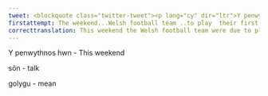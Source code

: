 ```yaml
---
tweet: <blockquote class="twitter-tweet"><p lang="cy" dir="ltr">Y penwythnos hwn roedd tîm bêl-droed Cymru fod i chwarae eu gem gyntaf ym Mhencampwriaeth Ewros 2020 yn Baku! <br><br>Dyma Ian Gwyn Hughes yn sôn am beth mae gohirio&#39;r bencampwriaeth wedi golygu i Gymdeithas Bêl-droed Cymru ⚽🏴󠁧󠁢󠁷󠁬󠁳󠁿<a href="https://twitter.com/FAWales?ref_src=twsrc%5Etfw">@FAWales</a> <a href="https://t.co/iFBEewGXjC">pic.twitter.com/iFBEewGXjC</a></p>&mdash; Heno 🏴󠁧󠁢󠁷󠁬󠁳󠁿 (@HenoS4C) <a href="https://twitter.com/HenoS4C/status/1271144494826762241?ref_src=twsrc%5Etfw">June 11, 2020</a></blockquote> <script async src="https://platform.twitter.com/widgets.js" charset="utf-8"></script>
firstattempt: The weekend...Welsh football team ..to play  their first game Euro 2020 in Baku! Here is Ian Gwyn Hughes...tournament.....Welsh Football
correcttranslation: This weekend the Welsh football team were due to play their first match at the Euro 2020 Championship in Baku! Ian Gwyn Hughes talks about what postponing the championship has meant for the Football Association of Wales
---
```


Y penwythnos hwn - This weekend 

sôn - talk

golygu - mean





